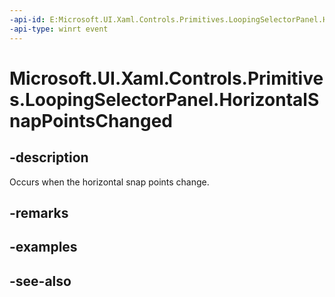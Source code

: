 ```yaml
---
-api-id: E:Microsoft.UI.Xaml.Controls.Primitives.LoopingSelectorPanel.HorizontalSnapPointsChanged
-api-type: winrt event
---
```


<!-- Event syntax
public event Windows.Foundation.EventHandler HorizontalSnapPointsChanged<object>
-->

# Microsoft.UI.Xaml.Controls.Primitives.LoopingSelectorPanel.HorizontalSnapPointsChanged

## -description
Occurs when the horizontal snap points change.

## -remarks

## -examples

## -see-also

